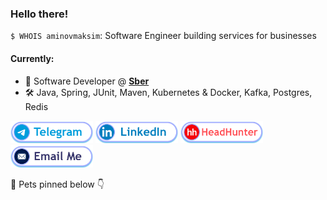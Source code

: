 ### Hello there!

`$ WHOIS aminovmaksim`: Software Engineer building services for businesses

#### Currently:
 - 💼 Software Developer @ [**Sber**](https://sber.ru/)
 - 🛠 Java, Spring, JUnit, Maven, Kubernetes & Docker, Kafka, Postgres, Redis

[<img src="./static/Telegram.png" width="132" height="36">](https://t.me/jdev3301)
[<img src="./static/LinkedIn.png" width="132" height="36">](https://www.linkedin.com/in/aminovmaksim)
[<img src="./static/HeadHunter.png" width="132" height="36">](https://hh.ru/resume/4f733f06ff05aba88b0039ed1f6b796f6e6d66)
[<img src="./static/Email.png" width="132" height="36">](mailto:aminovmaksim@gmail.com)

🐾 Pets pinned below 👇
